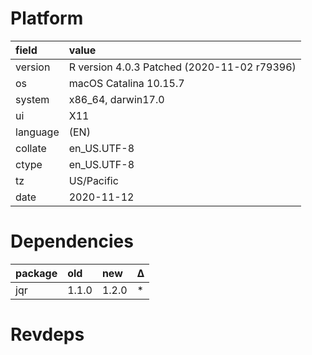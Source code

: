 # Platform

|field    |value                                       |
|:--------|:-------------------------------------------|
|version  |R version 4.0.3 Patched (2020-11-02 r79396) |
|os       |macOS Catalina 10.15.7                      |
|system   |x86_64, darwin17.0                          |
|ui       |X11                                         |
|language |(EN)                                        |
|collate  |en_US.UTF-8                                 |
|ctype    |en_US.UTF-8                                 |
|tz       |US/Pacific                                  |
|date     |2020-11-12                                  |

# Dependencies

|package |old   |new   |Δ  |
|:-------|:-----|:-----|:--|
|jqr     |1.1.0 |1.2.0 |*  |

# Revdeps

